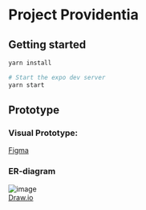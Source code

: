 # Project Providentia

## Getting started

```bash
yarn install

# Start the expo dev server
yarn start
```

## Prototype

### Visual Prototype:

[Figma](https://www.figma.com/proto/g0ZT492flLqF1lZINcrVpH/Project-Providentia?node-id=15%3A796&scaling=scale-down&page-id=0%3A1)

### ER-diagram

![image](https://user-images.githubusercontent.com/26925695/125158338-c1dcec80-e170-11eb-9b41-60bf41a212c5.png)  
[Draw.io](https://drive.google.com/file/d/1uO78RjRZxjLqsNKLJrD51yemvB_zwbGh/view?usp=sharing)
